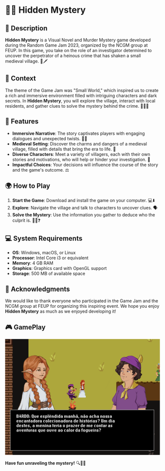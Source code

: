 # 🕵️‍♂️ Hidden Mystery

## 🔑 Description

**Hidden Mystery** is a Visual Novel and Murder Mystery game developed during the Random Game Jam 2023, organized by the NCGM group at FEUP. In this game, you take on the role of an investigator determined to uncover the perpetrator of a heinous crime that has shaken a small medieval village. 🏰🗡️

## 🌿 Context

The theme of the Game Jam was "Small World," which inspired us to create a rich and immersive environment filled with intriguing characters and dark secrets. In **Hidden Mystery**, you will explore the village, interact with local residents, and gather clues to solve the mystery behind the crime. 🕵️‍♀️🌌

## 🏰 Features

- **Immersive Narrative**: The story captivates players with engaging dialogues and unexpected twists. 📖✨
- **Medieval Setting**: Discover the charms and dangers of a medieval village, filled with details that bring the era to life. 🌿
- **Diverse Characters**: Meet a variety of villagers, each with their own stories and motivations, who will help or hinder your investigation. 🔮
- **Impactful Choices**: Your decisions will influence the course of the story and the game's outcome. ⚖️

## 🌍 How to Play

1. **Start the Game**: Download and install the game on your computer. 💻⬇️
2. **Explore**: Navigate the village and talk to characters to uncover clues. 🗣️
3. **Solve the Mystery**: Use the information you gather to deduce who the culprit is. 🕵️‍♂️❓

## 💻 System Requirements

- **OS**: Windows, macOS, or Linux 
- **Processor**: Intel Core i3 or equivalent 
- **Memory**: 4 GB RAM 
- **Graphics**: Graphics card with OpenGL support 
- **Storage**: 500 MB of available space 

## 🙌 Acknowledgments

We would like to thank everyone who participated in the Game Jam and the NCGM group at FEUP for organizing this inspiring event. We hope you enjoy **Hidden Mystery** as much as we enjoyed developing it! 

## 🎮 GamePlay

<div align="center">
  <img src="docs/elaraAndBardo.png" alt="Elara and Bardo" />
</div>

**Have fun unraveling the mystery!** 🔍🔑🧩
